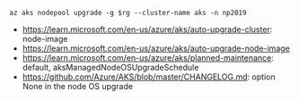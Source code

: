 ```
az aks nodepool upgrade -g $rg --cluster-name aks -n np2019
```

- https://learn.microsoft.com/en-us/azure/aks/auto-upgrade-cluster: node-image
- https://learn.microsoft.com/en-us/azure/aks/auto-upgrade-node-image
- https://learn.microsoft.com/en-us/azure/aks/planned-maintenance: default, aksManagedNodeOSUpgradeSchedule
- https://github.com/Azure/AKS/blob/master/CHANGELOG.md: option None in the node OS upgrade

